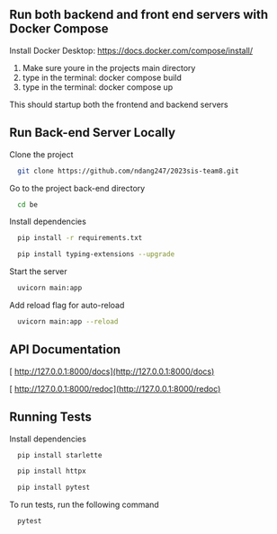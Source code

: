 ## Run both backend and front end servers with Docker Compose 
Install Docker Desktop:
https://docs.docker.com/compose/install/

1. Make sure youre in the projects main directory
2. type in the terminal: docker compose build
3. type in the terminal: docker compose up

This should startup both the frontend and backend servers

## Run Back-end Server Locally

Clone the project

```bash
  git clone https://github.com/ndang247/2023sis-team8.git
```

Go to the project back-end directory

```bash
  cd be
```

Install dependencies

```bash
  pip install -r requirements.txt
```

```bash
  pip install typing-extensions --upgrade
```

Start the server

```bash
  uvicorn main:app
```

Add reload flag for auto-reload

```bash
  uvicorn main:app --reload
```

## API Documentation

[ http://127.0.0.1:8000/docs](http://127.0.0.1:8000/docs)

[ http://127.0.0.1:8000/redoc](http://127.0.0.1:8000/redoc)

## Running Tests

Install dependencies

```bash
  pip install starlette
```

```bash
  pip install httpx
```

```bash
  pip install pytest
```

To run tests, run the following command

```bash
  pytest
```
